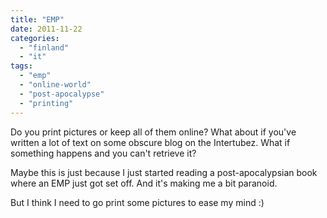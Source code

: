 ```yaml
---
title: "EMP"
date: 2011-11-22
categories: 
  - "finland"
  - "it"
tags: 
  - "emp"
  - "online-world"
  - "post-apocalypse"
  - "printing"
---
```


Do you print pictures or keep all of them online? What about if you've written a lot of text on some obscure blog on the Intertubez. What if something happens and you can't retrieve it?

Maybe this is just because I just started reading a post-apocalypsian book where an EMP just got set off. And it's making me a bit paranoid.

But I think I need to go print some pictures to ease my mind :)
